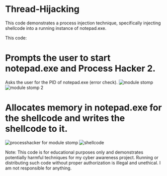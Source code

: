# Thread-Hijacking
This code demonstrates a process injection technique, specifically injecting shellcode into a running instance of notepad.exe. 

This code:

# Prompts the user to start notepad.exe and Process Hacker 2.
Asks the user for the PID of notepad.exe (error check).
![module stomp](https://github.com/hadiqHus/Thread-Hijacking/assets/64806441/ab558dff-8662-4846-876a-198b31035c63)
![module stomp 2](https://github.com/hadiqHus/Thread-Hijacking/assets/64806441/6939c5ed-35ff-42a5-abd1-5a899279c480)
# Allocates memory in notepad.exe for the shellcode and writes the shellcode to it.
![processhacker for module stomp](https://github.com/hadiqHus/Thread-Hijacking/assets/64806441/2a49bc89-0eac-4d64-a3b2-7032a983f366)
![shellcode](https://github.com/hadiqHus/Thread-Hijacking/assets/64806441/c6470574-e3be-4a9a-bbcc-638395e41cc5)

Note: This code is for educational purposes only and demonstrates potentially harmful techniques for my cyber awareness project. Running or distributing such code without proper authorization is illegal and unethical. I am not responsible for anything.
